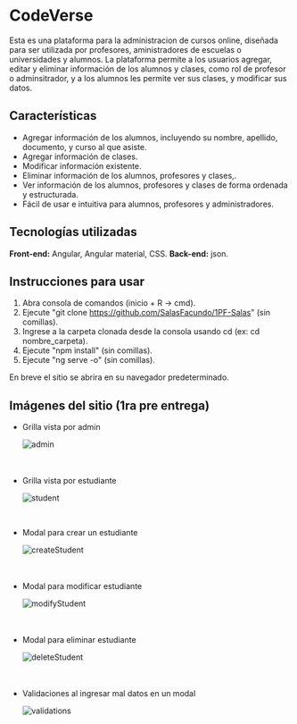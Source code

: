 # CodeVerse

Esta es una plataforma para la administracion de cursos online, diseñada para ser utilizada por profesores, aministradores de escuelas o universidades y alumnos. La plataforma permite a los usuarios agregar, editar y eliminar información de los alumnos y clases, como rol de profesor o adminsitrador, y a los alumnos les permite ver sus clases, y modificar sus datos.

## Características

- Agregar información de los alumnos, incluyendo su nombre, apellido, documento, y curso al que asiste.
- Agregar información de clases.
- Modificar información existente.
- Eliminar información de los alumnos, profesores y clases,.
- Ver información de los alumnos, profesores y clases de forma ordenada y estructurada.
- Fácil de usar e intuitiva para alumnos, profesores y administradores.

## Tecnologías utilizadas

**Front-end:** Angular, Angular material, CSS.
**Back-end:** json.

## Instrucciones para usar

1. Abra consola de comandos (inicio + R -> cmd).
2. Ejecute "git clone https://github.com/SalasFacundo/1PF-Salas" (sin comillas).
3. Ingrese a la carpeta clonada desde la consola usando cd (ex: cd nombre_carpeta).
4. Ejecute "npm install" (sin comillas).
5. Ejecute "ng serve -o" (sin comillas).

En breve el sitio se abrira en su navegador predeterminado.

## Imágenes del sitio (1ra pre entrega)

- Grilla vista por admin

	![admin](https://user-images.githubusercontent.com/66442210/231355382-da5b7190-1e7d-43ba-af22-ba7c73776fa1.png)<br><br><br>

- Grilla vista por estudiante<br>

	![student](https://user-images.githubusercontent.com/66442210/231355569-fab95ae7-c593-4d7a-910f-635610a8ca63.png)
<br>

- Modal para crear un estudiante<br>

	![createStudent](https://user-images.githubusercontent.com/66442210/231355620-4c1fb43c-3fbd-4a5b-b86e-d425d993cad6.png)<br><br><br>

- Modal para modificar estudiante<br>

	![modifyStudent](https://user-images.githubusercontent.com/66442210/231355743-fbf0d6d1-a5cf-4945-9b19-2ce79ac4f921.png)<br><br><br>

- Modal para eliminar estudiante<br>

	![deleteStudent](https://user-images.githubusercontent.com/66442210/231355803-84445025-ace9-4e71-b877-41569d3b10c7.png)<br><br><br>

- Validaciones al ingresar mal datos en un modal<br>

	![validations](https://user-images.githubusercontent.com/66442210/231355876-e43a2bf1-3714-427f-988d-f52712b0b209.png)<br><br><br>



